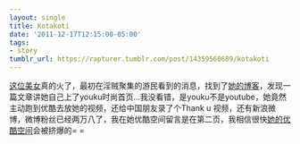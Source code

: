 ```yaml
---
layout: single
title: Kotakoti
date: '2011-12-17T12:15:00-05:00'
tags:
- story
tumblr_url: https://rapturer.tumblr.com/post/14359560689/kotakoti
---
```

[这位美女](http://kotakoti.tumblr.com/)真的火了，最初在淫贼聚集的游民看到的消息，找到了[她的博客](http://kotakoti.com)，发现一篇文章讲她自己上了youku时尚首页…我没看错，是youku不是youtube，她竟然主动跑到优酷去放她的视频，还给中国朋友录了个Thank u 视频，还有新浪微博，微博粉丝已经两万八了，我在她优酷空间留言是在第二页，我相信很快[她的优酷空间](http://u.youku.com/user_show/id_UMzc4NjQ3NTA4.html)会被挤爆的= =

